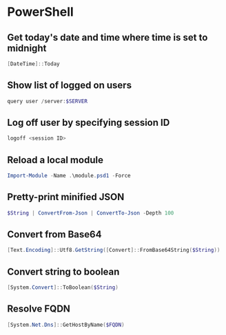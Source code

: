 # PowerShell

## Get today's date and time where time is set to midnight

```powershell
[DateTime]::Today
```

## Show list of logged on users

```powershell
query user /server:$SERVER
```

## Log off user by specifying session ID

```powershell
logoff <session ID>
```

## Reload a local module

```powershell
Import-Module -Name .\module.psd1 -Force
```

## Pretty-print minified JSON

```powershell
$String | ConvertFrom-Json | ConvertTo-Json -Depth 100
```

## Convert from Base64

```powershell
[Text.Encoding]::Utf8.GetString([Convert]::FromBase64String($String))
```

## Convert string to boolean

```powershell
[System.Convert]::ToBoolean($String)
```

## Resolve FQDN

```powershell
[System.Net.Dns]::GetHostByName($FQDN)
```
